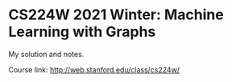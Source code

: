 # CS224W 2021 Winter: Machine Learning with Graphs
My solution and notes.


Course link:
http://web.stanford.edu/class/cs224w/
